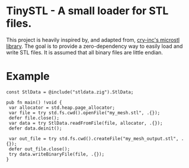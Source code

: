  # TinySTL - A small loader for STL files.
 This project is heavily inspired by, and adapted from, [cry-inc's microstl library](https://github.com/cry-inc/microstl).
 The goal is to provide a zero-dependency way to easily load and write STL files.
 It is assumed that all binary files are little endian.

 # Example
 ```zig
const StlData = @include("stldata.zig").StlData;

pub fn main() !void {
  var allocator = std.heap.page_allocator;
  var file = try std.fs.cwd().openFile("my_mesh.stl", .{});
  defer file.close();
  var data = try StlData.readFromFile(file, allocator, .{});
  defer data.deinit();

  var out_file = try std.fs.cwd().createFile("my_mesh_output.stl", .{});
  defer out_file.close();
  try data.writeBinaryFile(file, .{});
}
 ```
